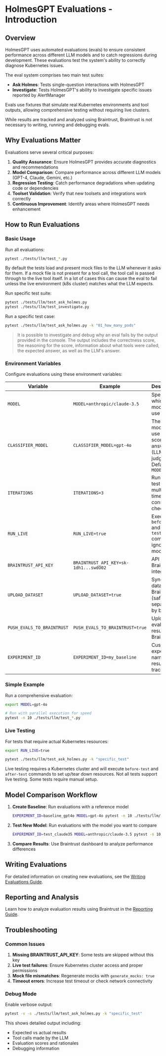 # HolmesGPT Evaluations - Introduction

## Overview

HolmesGPT uses automated evaluations (evals) to ensure consistent performance across different LLM models and to catch regressions during development. These evaluations test the system's ability to correctly diagnose Kubernetes issues.

The eval system comprises two main test suites:

- **Ask Holmes**: Tests single-question interactions with HolmesGPT
- **Investigate**: Tests HolmesGPT's ability to investigate specific issues reported by AlertManager

Evals use fixtures that simulate real Kubernetes environments and tool outputs, allowing comprehensive testing without requiring live clusters.

While results are tracked and analyzed using Braintrust, Braintrust is not necessary to writing, running and debugging evals.

## Why Evaluations Matter

Evaluations serve several critical purposes:

1. **Quality Assurance**: Ensure HolmesGPT provides accurate diagnostics and recommendations
2. **Model Comparison**: Compare performance across different LLM models (GPT-4, Claude, Gemini, etc.)
3. **Regression Testing**: Catch performance degradations when updating code or dependencies
4. **Toolset Validation**: Verify that new toolsets and integrations work correctly
5. **Continuous Improvement**: Identify areas where HolmesGPT needs enhancement

## How to Run Evaluations

### Basic Usage

Run all evaluations:
```bash
pytest ./tests/llm/test_*.py
```

By default the tests load and present mock files to the LLM whenever it asks for them. If a mock file is not present for a tool call, the tool call is passed through to the live tool itself. In a lot of cases this can cause the eval to fail unless the live environment (k8s cluster) matches what the LLM expects.

Run specific test suite:
```bash
pytest ./tests/llm/test_ask_holmes.py
pytest ./tests/llm/test_investigate.py
```

Run a specific test case:
```bash
pytest ./tests/llm/test_ask_holmes.py -k "01_how_many_pods"
```

> It is possible to investigate and debug why an eval fails by the output provided in the console. The output includes the correctness score, the reasoning for the score, information about what tools were called, the expected answer, as well as the LLM's answer.

### Environment Variables

Configure evaluations using these environment variables:

| Variable | Example | Description |
|----------|---------|-------------|
| `MODEL` | `MODEL=anthropic/claude-3.5` | Specify which LLM model to use |
| `CLASSIFIER_MODEL` | `CLASSIFIER_MODEL=gpt-4o` | The LLM model to use for scoring the answer (LLM as judge). Defaults to `MODEL` |
| `ITERATIONS` | `ITERATIONS=3` | Run each test multiple times for consistency checking |
| `RUN_LIVE` | `RUN_LIVE=true` | Execute `before-test` and `after-test` commands, ignore mock files |
| `BRAINTRUST_API_KEY` | `BRAINTRUST_API_KEY=sk-1dh1...swdO02` | API key for Braintrust integration |
| `UPLOAD_DATASET` | `UPLOAD_DATASET=true` | Sync dataset to Braintrust (safe, separated by branch) |
| `PUSH_EVALS_TO_BRAINTRUST` | `PUSH_EVALS_TO_BRAINTRUST=true` | Upload evaluation results to Braintrust |
| `EXPERIMENT_ID` | `EXPERIMENT_ID=my_baseline` | Custom experiment name for result tracking |

### Simple Example

Run a comprehensive evaluation:
```bash
export MODEL=gpt-4o

# Run with parallel execution for speed
pytest -n 10 ./tests/llm/test_*.py
```

### Live Testing

For tests that require actual Kubernetes resources:
```bash
export RUN_LIVE=true

pytest ./tests/llm/test_ask_holmes.py -k "specific_test"
```

Live testing requires a Kubernetes cluster and will execute `before-test` and `after-test` commands to set up/tear down resources. Not all tests support live testing. Some tests require manual setup.

## Model Comparison Workflow

1. **Create Baseline**: Run evaluations with a reference model
   ```bash
   EXPERIMENT_ID=baseline_gpt4o MODEL=gpt-4o pytest -n 10 ./tests/llm/test_*
   ```

2. **Test New Model**: Run evaluations with the model you want to compare
   ```bash
   EXPERIMENT_ID=test_claude35 MODEL=anthropic/claude-3.5 pytest -n 10 ./tests/llm/test_*
   ```

3. **Compare Results**: Use Braintrust dashboard to analyze performance differences

## Writing Evaluations

For detailed information on creating new evaluations, see the [Writing Evaluations Guide](evals-writing.md).

## Reporting and Analysis

Learn how to analyze evaluation results using Braintrust in the [Reporting Guide](evals-reporting.md).

## Troubleshooting

### Common Issues

1. **Missing BRAINTRUST_API_KEY**: Some tests are skipped without this key
2. **Live test failures**: Ensure Kubernetes cluster access and proper permissions
3. **Mock file mismatches**: Regenerate mocks with `generate_mocks: true`
4. **Timeout errors**: Increase test timeout or check network connectivity

### Debug Mode

Enable verbose output:
```bash
pytest -v -s ./tests/llm/test_ask_holmes.py -k "specific_test"
```

This shows detailed output including:
- Expected vs actual results
- Tool calls made by the LLM
- Evaluation scores and rationales
- Debugging information
